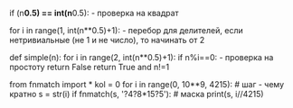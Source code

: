 if (n**0.5) == int(n**0.5): - проверка на квадрат

for i in range(1, int(n**0.5)+1): - перебор для делителей, если нетривиальные
(не 1 и не число), то начинать от 2

def simple(n):
    for i in range(2, int(n**0.5)+1):
        if n%i==0:                           - проверка на простоту
            return False
    return True  and n!=1

from fnmatch import *
kol = 0
for i in range(0, 10**9, 4215): # шаг - чему кратно
    s = str(i)
    if fnmatch(s, '?4?8*15?5'): # маска
        print(s, i//4215)

